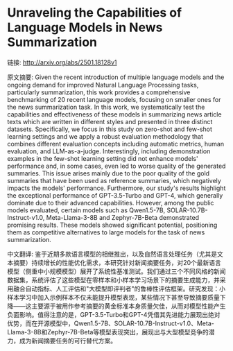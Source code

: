 # Unraveling the Capabilities of Language Models in News Summarization

链接: http://arxiv.org/abs/2501.18128v1

原文摘要:
Given the recent introduction of multiple language models and the ongoing
demand for improved Natural Language Processing tasks, particularly
summarization, this work provides a comprehensive benchmarking of 20 recent
language models, focusing on smaller ones for the news summarization task. In
this work, we systematically test the capabilities and effectiveness of these
models in summarizing news article texts which are written in different styles
and presented in three distinct datasets. Specifically, we focus in this study
on zero-shot and few-shot learning settings and we apply a robust evaluation
methodology that combines different evaluation concepts including automatic
metrics, human evaluation, and LLM-as-a-judge. Interestingly, including
demonstration examples in the few-shot learning setting did not enhance models'
performance and, in some cases, even led to worse quality of the generated
summaries. This issue arises mainly due to the poor quality of the gold
summaries that have been used as reference summaries, which negatively impacts
the models' performance. Furthermore, our study's results highlight the
exceptional performance of GPT-3.5-Turbo and GPT-4, which generally dominate
due to their advanced capabilities. However, among the public models evaluated,
certain models such as Qwen1.5-7B, SOLAR-10.7B-Instruct-v1.0, Meta-Llama-3-8B
and Zephyr-7B-Beta demonstrated promising results. These models showed
significant potential, positioning them as competitive alternatives to large
models for the task of news summarization.

中文翻译:
鉴于近期多款语言模型的相继推出，以及自然语言处理任务（尤其是文本摘要）持续增长的性能优化需求，本研究针对新闻摘要任务，对20个最新语言模型（侧重中小规模模型）展开了系统性基准测试。我们通过三个不同风格的新闻数据集，系统评估了这些模型在零样本和小样本学习场景下的摘要生成能力，并采用融合自动指标、人工评估和"大模型即评判者"的鲁棒性评估框架。研究发现：小样本学习中加入示例样本不仅未能提升模型表现，某些情况下甚至导致摘要质量下降——这主要源于被用作参考摘要的黄金标准本身质量欠佳，从而对模型性能产生负面影响。值得注意的是，GPT-3.5-Turbo和GPT-4凭借其先进能力展现出绝对优势，而在开源模型中，Qwen1.5-7B、SOLAR-10.7B-Instruct-v1.0、Meta-Llama-3-8B和Zephyr-7B-Beta等模型表现突出，展现出与大型模型竞争的潜力，成为新闻摘要任务的可行替代方案。
